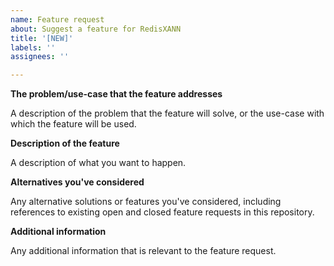 ```yaml
---
name: Feature request
about: Suggest a feature for RedisXANN
title: '[NEW]'
labels: ''
assignees: ''

---
```


**The problem/use-case that the feature addresses**

A description of the problem that the feature will solve, or the use-case with which the feature will be used.

**Description of the feature**

A description of what you want to happen.

**Alternatives you've considered**

Any alternative solutions or features you've considered, including references to existing open and closed feature requests in this repository.

**Additional information**

Any additional information that is relevant to the feature request.
